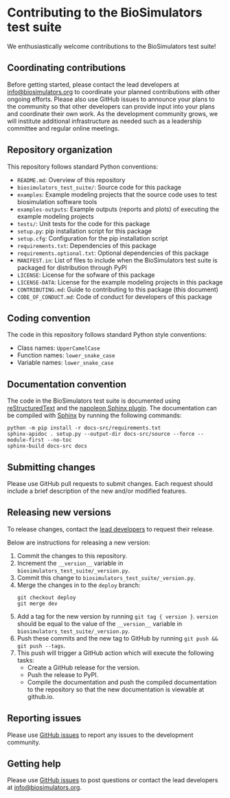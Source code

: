 # Contributing to the BioSimulators test suite

We enthusiastically welcome contributions to the BioSimulators test suite!

## Coordinating contributions

Before getting started, please contact the lead developers at [info@biosimulators.org](mailto:info@biosimulators.org) to coordinate your planned contributions with other ongoing efforts. Please also use GitHub issues to announce your plans to the community so that other developers can provide input into your plans and coordinate their own work. As the development community grows, we will institute additional infrastructure as needed such as a leadership committee and regular online meetings.

## Repository organization

This repository follows standard Python conventions:

* `README.md`: Overview of this repository
* `biosimulators_test_suite/`: Source code for this package
* `examples`: Example modeling projects that the source code uses to test biosimulation software tools
* `examples-outputs`: Example outputs (reports and plots) of executing the example modeling projects
* `tests/`: Unit tests for the code for this package
* `setup.py`: pip installation script for this package
* `setup.cfg`: Configuration for the pip installation script
* `requirements.txt`: Dependencies of this package
* `requirements.optional.txt`: Optional dependencies of this package
* `MANIFEST.in`: List of files to include when the BioSimulators test suite is packaged for distribution through PyPI
* `LICENSE`: License for the sofware of this package
* `LICENSE-DATA`: License for the example modeling projects in this package
* `CONTRIBUTING.md`: Guide to contributing to this package (this document)
* `CODE_OF_CONDUCT.md`: Code of conduct for developers of this package

## Coding convention

The code in this repository follows standard Python style conventions:

* Class names: `UpperCamelCase`
* Function names: `lower_snake_case`
* Variable names: `lower_snake_case`

## Documentation convention

The code in the BioSimulators test suite is documented using [reStructuredText](https://www.sphinx-doc.org/en/master/usage/restructuredtext/index.html) and the [napoleon Sphinx plugin](https://www.sphinx-doc.org/en/master/usage/extensions/napoleon.html). The documentation can be compiled with [Sphinx](https://www.sphinx-doc.org/) by running the following commands:

```
python -m pip install -r docs-src/requirements.txt
sphinx-apidoc . setup.py --output-dir docs-src/source --force --module-first --no-toc
sphinx-build docs-src docs
```

## Submitting changes

Please use GitHub pull requests to submit changes. Each request should include a brief description of the new and/or modified features.

## Releasing new versions

To release changes, contact the [lead developers](mailto:info@biosimulators.org) to request their release.

Below are instructions for releasing a new version:

1. Commit the changes to this repository.
2. Increment the `__version__` variable in `biosimulators_test_suite/_version.py`.
3. Commit this change to `biosimulators_test_suite/_version.py`.
4. Merge the changes in to the `deploy` branch:
    ```
    git checkout deploy
    git merge dev
    ```
5. Add a tag for the new version by running `git tag { version }`. `version` should be equal to the value of the
   `__version__` variable in `biosimulators_test_suite/_version.py`.
6. Push these commits and the new tag to GitHub by running `git push && git push --tags`.
7. This push will trigger a GitHub action which will execute the following tasks:
   * Create a GitHub release for the version.
   * Push the release to PyPI.
   * Compile the documentation and push the compiled documentation to the repository so that the new documentation is viewable at github.io.

## Reporting issues

Please use [GitHub issues](https://github.com/biosimulators/Biosimulators_test_suite/issues) to report any issues to the development community.

## Getting help

Please use [GitHub issues](https://github.com/biosimulators/Biosimulators_test_suite/issues) to post questions or contact the lead developers at [info@biosimulators.org](mailto:info@biosimulators.org).
